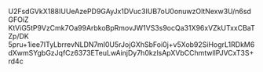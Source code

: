 U2FsdGVkX188IUUeAzePD9GAyJx1DVuc3IUB7oU0onuwzOltNexw3U/n6sdGFOiZ
KtViG5tP9VzCmk7Oa99ArbkoBpRmovJW1VS3s9ocQa31X96xVZkUTxxCBaTZp/DK
5pru+1iee7ITyLbrrevNLDN7mI0U5rJojGXhSbFoi0j+v5Xob92SiHogrL1RDkM6
dXwmSYgbGzJqfCz6373ETeuLwAinjDy7h0kzlsApXVbCChmtwllPJVCxT3S+rd4c
